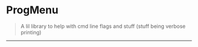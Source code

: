 # ProgMenu

> A lil library to help with cmd line flags and stuff (stuff being verbose printing)

***
